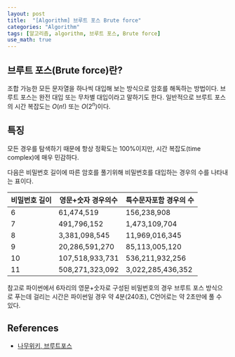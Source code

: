 ```yaml
--- 
layout: post
title:  "[Algorithm] 브루트 포스 Brute force"
categories: "Algorithm"
tags: [알고리즘, algorithm, 브루트 포스, Brute force]
use_math: true
---
```


## 브루트 포스(Brute force)란?

조합 가능한 모든 문자열을 하나씩 대입해 보는 방식으로 암호를 해독하는 방법이다. 브루트 포스는 완전 대입 또는 무차별 대입이라고 말하기도 한다. 일반적으로 브루트 포스의 시간 복잡도는 $O(n!)$ 또는 $O(2^n)$이다.

## 특징

모든 경우를 탐색하기 때문에 항상 정확도는 100%이지만, 시간 복잡도(time complex)에 매우 민감하다. 

다음은 비밀번호 길이에 따른 암호를 풀기위해 비밀번호를 대입하는 경우의 수를 나타내는 표이다.

| 비밀번호 길이 | 영문+숫자 경우의수 | 특수문자포함 경우의 수 |
|--------------|---------|-----------|
| 6 | 61,474,519 | 156,238,908
| 7 | 491,796,152 | 1,473,109,704
| 8 | 3,381,098,545 | 11,969,016,345
| 9 | 20,286,591,270 | 85,113,005,120
| 10 | 107,518,933,731 | 536,211,932,256
| 11 | 508,271,323,092 | 3,022,285,436,352

참고로 파이썬에서 6자리의 영문+숫자로 구성된 비밀번호의 경우 브루트 포스 방식으로 푸는데 걸리는 시간은 파이썬일 경우 약 4분(240초), C언어로는 약 2초만에 풀 수 있다.

## References

- [나무위키, 브루트포스](https://namu.wiki/w/%EB%B8%8C%EB%A3%A8%ED%8A%B8%20%ED%8F%AC%EC%8A%A4)